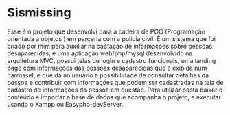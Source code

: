 # Sismissing

Esse é o projeto que desenvolvi para a cadeira de POO (Programação orientada a objetos ) em parceria com a polícia civil.
É um sistema que foi criado por mim para auxiliar na captação de informações sobre pessoas desaparecidas, é uma aplicação web/php/mysql
desenvolvido na arquitetura MVC, possui telas de login e cadastro funcionais, uma landing page com informações 
das pessoas desaparecidas que é exibida num carrossel, e que da ao usuário a possibilidade de consultar detalhes da pessoa
e contribuir com informações que podem ser cadastradas na tela de cadastro de informações da pessoa em questão. Para utilizar basta
baixar o conteúdo e importar a base de dados que acompanha o projeto, e executar usando o Xampp ou Easyphp-devServer.
